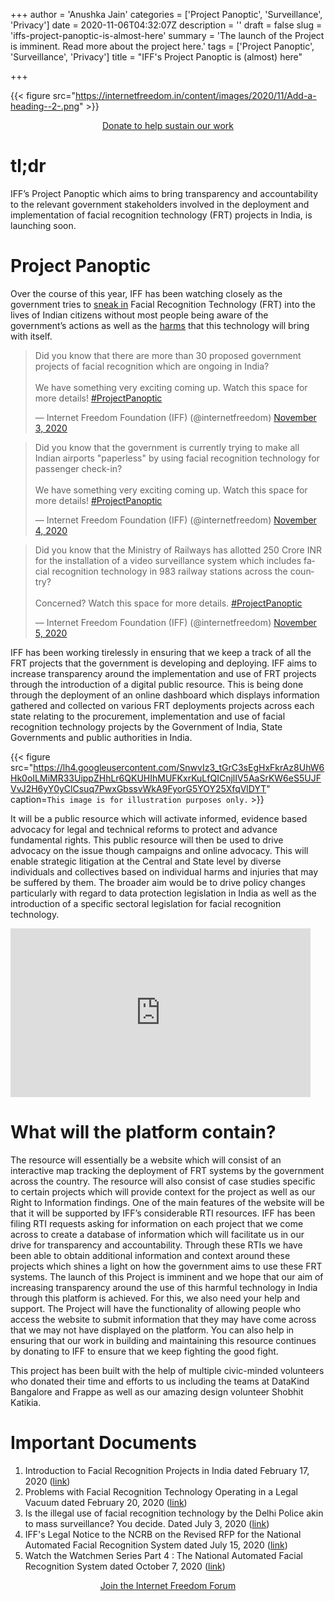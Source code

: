 +++
author = 'Anushka Jain'
categories = ['Project Panoptic', 'Surveillance', 'Privacy']
date = 2020-11-06T04:32:07Z
description = ''
draft = false
slug = 'iffs-project-panoptic-is-almost-here'
summary = 'The launch of the Project is imminent. Read more about the project here.'
tags = ['Project Panoptic', 'Surveillance', 'Privacy']
title = "IFF's Project Panoptic is (almost) here"

+++


{{< figure src="https://internetfreedom.in/content/images/2020/11/Add-a-heading--2-.png" >}}

<div style="text-align:center;">
    <a href="https://internetfreedom.in/donate/" class="button">Donate to help sustain our work</a>
</div>

# tl;dr

IFF’s Project Panoptic which aims to bring transparency and accountability to the relevant government stakeholders involved in the deployment and implementation of facial recognition technology (FRT) projects in India, is launching soon.

# Project Panoptic

Over the course of this year, IFF has been watching closely as the government tries to [sneak in](https://internetfreedom.in/facial-recognition-in-india-part-i/) Facial Recognition Technology (FRT) into the lives of Indian citizens without most people being aware of the government’s actions as well as the [harms](https://internetfreedom.in/problems-with-facial-recognition-systems-operating-in-a-legal-vacuum/) that this technology will bring with itself. 

<blockquote class="twitter-tweet"><p lang="en" dir="ltr">Did you know that there are more than 30 proposed government projects of facial recognition which are ongoing in India? <br><br>We have something very exciting coming up. Watch this space for more details! <a href="https://twitter.com/hashtag/ProjectPanoptic?src=hash&amp;ref_src=twsrc%5Etfw">#ProjectPanoptic</a></p>&mdash; Internet Freedom Foundation (IFF) (@internetfreedom) <a href="https://twitter.com/internetfreedom/status/1323608544453652481?ref_src=twsrc%5Etfw">November 3, 2020</a></blockquote>
<script async src="https://platform.twitter.com/widgets.js" charset="utf-8"></script>

<blockquote class="twitter-tweet"><p lang="en" dir="ltr">Did you know that the government is currently trying to make all Indian airports &quot;paperless&quot; by using facial recognition technology for passenger check-in?<br><br>We have something very exciting coming up. Watch this space for more details! <a href="https://twitter.com/hashtag/ProjectPanoptic?src=hash&amp;ref_src=twsrc%5Etfw">#ProjectPanoptic</a></p>&mdash; Internet Freedom Foundation (IFF) (@internetfreedom) <a href="https://twitter.com/internetfreedom/status/1323902025155842050?ref_src=twsrc%5Etfw">November 4, 2020</a></blockquote>
<script async src="https://platform.twitter.com/widgets.js" charset="utf-8"></script>

<blockquote class="twitter-tweet"><p lang="en" dir="ltr">Did you know that the Ministry of Railways has allotted 250 Crore INR for the installation of a video surveillance system which includes facial recognition technology in 983 railway stations across the country?<br><br>Concerned? Watch this space for more details. <a href="https://twitter.com/hashtag/ProjectPanoptic?src=hash&amp;ref_src=twsrc%5Etfw">#ProjectPanoptic</a></p>&mdash; Internet Freedom Foundation (IFF) (@internetfreedom) <a href="https://twitter.com/internetfreedom/status/1324232991954984965?ref_src=twsrc%5Etfw">November 5, 2020</a></blockquote>
<script async src="https://platform.twitter.com/widgets.js" charset="utf-8"></script>

IFF has been working tirelessly in ensuring that we keep a track of all the FRT projects that the government is developing and deploying. IFF aims to increase transparency around the implementation and use of FRT projects through the introduction of a digital public resource. This is being done through the deployment of an online dashboard which displays information gathered and collected on various FRT deployments projects across each state relating to the procurement, implementation and use of facial recognition technology projects by the Government of India, State Governments and public authorities in India.



{{< figure src="https://lh4.googleusercontent.com/SnwvIz3_tGrC3sEgHxFkrAz8UhW6Hk0oILMiMR33UippZHhLr6QKUHIhMUFKxrKuLfQICnjlIV5AaSrKW6eS5UJFVvJ2H6yY0yClCsuq7PwxGbssvWkA9FyorG5YOY25XfqVlDYT" caption=`This image is for illustration purposes only.` >}}



It will be a public resource which will activate informed, evidence based advocacy for legal and technical reforms to protect and advance fundamental rights. This public resource will then be used to drive advocacy on the issue though campaigns and online advocacy. This will enable strategic litigation at the Central and State level by diverse individuals and collectives based on individual harms and injuries that may be suffered by them. The broader aim would be to drive policy changes particularly with regard to data protection legislation in India as well as the introduction of a specific sectoral legislation for facial recognition technology.



<iframe width="480" height="270" src="https://www.youtube.com/embed/Swx9XivBEZ4?feature=oembed" frameborder="0" allow="accelerometer; autoplay; clipboard-write; encrypted-media; gyroscope; picture-in-picture" allowfullscreen></iframe>





# What will the platform contain?

The resource will essentially be a website which will consist of an interactive map tracking the deployment of FRT systems by the government across the country. The resource will also consist of case studies specific to certain projects which will provide context for the project as well as our Right to Information findings. One of the main features of the website will be that it will be supported by IFF’s considerable RTI resources. IFF has been filing RTI requests asking for information on each project that we come across to create a database of information which will facilitate us in our drive for transparency and accountability. Through these RTIs we have been able to obtain additional information and context around these projects which shines a light on how the government aims to use these FRT systems. The launch of this Project is imminent and we hope that our aim of increasing transparency around the use of this harmful technology in India through this platform is achieved. For this, we also need your help and support. The Project will have the functionality of allowing people who access the website to submit information that they may have come across that we may not have displayed on the platform. You can also help in ensuring that our work in building and maintaining this resource continues by donating to IFF to ensure that we keep fighting the good fight.

This project has been built with the help of multiple civic-minded volunteers who donated their time and efforts to us including the teams at DataKind Bangalore and Frappe as well as our amazing design volunteer Shobhit Katikia.

# Important Documents

1. Introduction to Facial Recognition Projects in India dated February 17, 2020 ([link](https://internetfreedom.in/facial-recognition-in-india-part-i/))
2. Problems with Facial Recognition Technology Operating in a Legal Vacuum dated February 20, 2020 ([link](https://internetfreedom.in/problems-with-facial-recognition-systems-operating-in-a-legal-vacuum/))
3. Is the illegal use of facial recognition technology by the Delhi Police akin to mass surveillance? You decide. Dated July 3, 2020 ([link](https://internetfreedom.in/is-the-illegal-use-of-facial-recognition-technology-by-the-delhi-police-akin-to-mass-surveillance-you-decide-project-panoptic/))
4. IFF's Legal Notice to the NCRB on the Revised RFP for the National Automated Facial Recognition System dated July 15, 2020 ([link](https://internetfreedom.in/iffs-legal-notice-to-the-ncrb-on-the-revised-rfp-for-the-national-automated-facial-recognition-system/))
5. Watch the Watchmen Series Part 4 : The National Automated Facial Recognition System dated October 7, 2020 ([link](https://internetfreedom.in/watch-the-watchmen-series-part-4-the-national-automated-facial-recognition-system/))



<div style="text-align:center;">
    <a href="https://forum.internetfreedom.in/" class="button">Join the Internet Freedom Forum</a>
</div>



